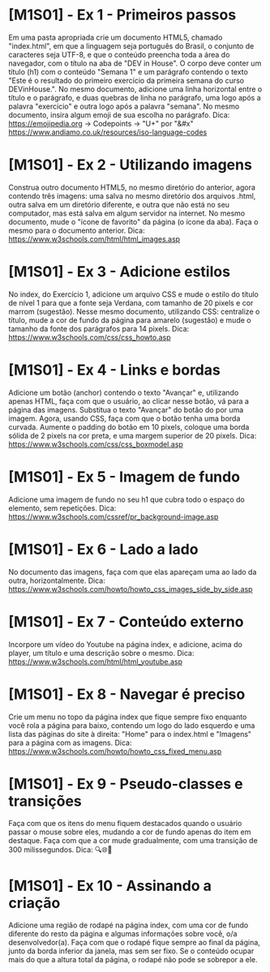# [M1S01] - Ex 1 - Primeiros passos

Em uma pasta apropriada crie um documento HTML5, chamado "index.html", em que a linguagem seja português do Brasil, o conjunto de caracteres seja UTF-8, e que o conteúdo preencha toda a área do navegador, com o título na aba de "DEV in House". O corpo deve conter um título (h1) com o conteúdo "Semana 1" e um parágrafo contendo o texto "Este é o resultado do primeiro exercício da primeira semana do curso DEVinHouse.".
No mesmo documento, adicione uma linha horizontal entre o título e o parágrafo, e duas quebras de linha no parágrafo, uma logo após a palavra "exercício" e outra logo após a palavra "semana".
No mesmo documento, insira algum emoji de sua escolha no parágrafo.
Dica: https://emojipedia.org -> Codepoints -> "U+" por "&#x"
https://www.andiamo.co.uk/resources/iso-language-codes

# [M1S01] - Ex 2 - Utilizando imagens

Construa outro documento HTML5, no mesmo diretório do anterior, agora contendo três imagens: uma salva no mesmo diretório dos arquivos .html, outra salva em um diretório diferente, e outra que não está no seu computador, mas está salva em algum servidor na internet.
No mesmo documento, mude o "ícone de favorito" da página (o ícone da aba). Faça o mesmo para o documento anterior.
Dica: https://www.w3schools.com/html/html_images.asp

# [M1S01] - Ex 3 - Adicione estilos

No index, do Exercício 1, adicione um arquivo CSS e mude o estilo do título de nível 1 para que a fonte seja Verdana, com tamanho de 20 pixels e cor marrom (sugestão).
Nesse mesmo documento, utilizando CSS: centralize o título, mude a cor de fundo da página para amarelo (sugestão) e mude o tamanho da fonte dos parágrafos para 14 pixels.
Dica: https://www.w3schools.com/css/css_howto.asp

# [M1S01] - Ex 4 - Links e bordas

Adicione um botão (anchor) contendo o texto "Avançar" e, utilizando apenas HTML, faça com que o usuário, ao clicar nesse botão, vá para a página das imagens.
Substitua o texto "Avançar" do botão do por uma imagem.
Agora, usando CSS, faça com que o botão tenha uma borda curvada.
Aumente o padding do botão em 10 pixels, coloque uma borda sólida de 2 pixels na cor preta, e uma margem superior de 20 pixels.
Dica: https://www.w3schools.com/css/css_boxmodel.asp

# [M1S01] - Ex 5 - Imagem de fundo

Adicione uma imagem de fundo no seu h1 que cubra todo o espaço do elemento, sem repetições.
Dica: https://www.w3schools.com/cssref/pr_background-image.asp

# [M1S01] - Ex 6 - Lado a lado

No documento das imagens, faça com que elas apareçam uma ao lado da outra, horizontalmente.
Dica: https://www.w3schools.com/howto/howto_css_images_side_by_side.asp

# [M1S01] - Ex 7 - Conteúdo externo

Incorpore um vídeo do Youtube na página index, e adicione, acima do player, um título e uma descrição sobre o mesmo.
Dica: https://www.w3schools.com/html/html_youtube.asp

# [M1S01] - Ex 8 - Navegar é preciso

Crie um menu no topo da página index que fique sempre fixo enquanto você rola a página para baixo, contendo um logo do lado esquerdo e uma lista das páginas do site à direita: "Home" para o index.html e "Imagens" para a página com as imagens.
Dica: https://www.w3schools.com/howto/howto_css_fixed_menu.asp

# [M1S01] - Ex 9 - Pseudo-classes e transições

Faça com que os itens do menu fiquem destacados quando o usuário passar o mouse sobre eles, mudando a cor de fundo apenas do item em destaque.
Faça com que a cor mude gradualmente, com uma transição de 300 milissegundos.
Dica: 🔍🌐🤭

# [M1S01] - Ex 10 - Assinando a criação

Adicione uma região de rodapé na página index, com uma cor de fundo diferente do resto da página e algumas informações sobre você, o/a desenvolvedor(a).
Faça com que o rodapé fique sempre ao final da página, junto da borda inferior da janela, mas sem ser fixo. Se o conteúdo ocupar mais do que a altura total da página, o rodapé não pode se sobrepor a ele.
